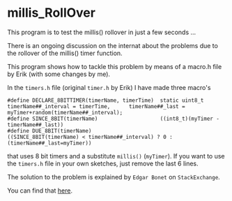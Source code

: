 # millis_RollOver
This program is to test the millis() rollover in just a few seconds ...

There is an ongoing discussion on the internat about the problems due to 
the rollover of the millis() timer function.

This program shows how to tackle this problem by means of a macro.h file by Erik (with some changes by me).

In the `timers.h` file (original `timer.h` by Erik) I have made three macro's
```
#define DECLARE_8BITTIMER(timerName, timerTime)  static uint8_t timerName##_interval = timerTime,      timerName##_last = myTimer+random(timerName##_interval);
#define SINCE_8BIT(timerName)                    ((int8_t)(myTimer - timerName##_last))
#define DUE_8BIT(timerName)                      ((SINCE_8BIT(timerName) < timerName##_interval) ? 0 : (timerName##_last=myTimer))
```

that uses 8 bit timers and a substitute `millis()` (`myTimer`).
If you want to use the `timers.h` file in your own sketches, just remove the last 6 lines.

The solution to the problem is explained by `Edgar Bonet` on `StackExchange`.

You can find that [here](https://arduino.stackexchange.com/questions/12587/how-can-i-handle-the-millis-rollover).

